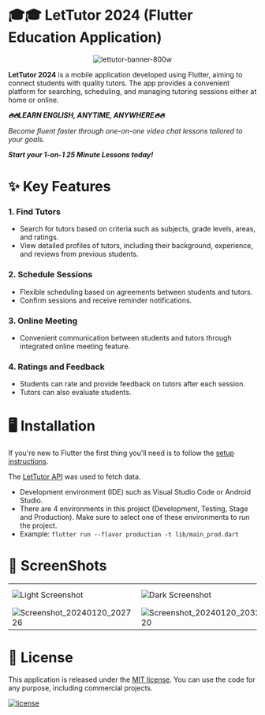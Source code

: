 # 🎓🎓 LetTutor 2024 (Flutter Education Application)
<p align="center">
 <img  alt="lettutor-banner-800w" src="https://github.com/duongminhhieu/Advanced-Mobile-Programming/assets/76527212/1ac187a1-33a8-46d1-a177-484b2bca37b9">
</p>

**LetTutor 2024** is a mobile application developed using Flutter, aiming to connect students with quality tutors. The app provides a convenient platform for searching, scheduling, and managing tutoring sessions either at home or online.

***🔥🔥LEARN ENGLISH,
ANYTIME, ANYWHERE🔥🔥***

*Become fluent faster through one-on-one video chat lessons tailored to your goals.*

***Start your 1-on-1
25 Minute Lessons today!***

# ✨ Key Features

### 1. Find Tutors
- Search for tutors based on criteria such as subjects, grade levels, areas, and ratings.
- View detailed profiles of tutors, including their background, experience, and reviews from previous students.

### 2. Schedule Sessions
- Flexible scheduling based on agreements between students and tutors.
- Confirm sessions and receive reminder notifications.

### 3. Online Meeting
- Convenient communication between students and tutors through integrated online meeting feature.

### 4. Ratings and Feedback
- Students can rate and provide feedback on tutors after each session.
- Tutors can also evaluate students.

# 🖥️ Installation

If you're new to Flutter the first thing you'll need is to follow the [setup instructions](https://flutter.dev/docs/get-started/install). 

The [LetTutor API](https://www.postman.com/lively-astronaut-285000/workspace/lettutor) was used to fetch data. <br>

- Development environment (IDE) such as Visual Studio Code or Android Studio.
- There are 4 environments in this project (Development, Testing, Stage and Production). Make sure to select one of these environments to run the project.
- Example: `flutter run --flavor production -t lib/main_prod.dart`

# 📸 ScreenShots
|  |  |  |  |  |
|-------|------|--------|------|--------|
| ![Light Screenshot](https://github.com/duongminhhieu/Advanced-Mobile-Programming/assets/76527212/e5923c20-ec47-49f5-9608-4ec808423a61) | ![Dark Screenshot](https://github.com/duongminhhieu/Advanced-Mobile-Programming/assets/76527212/65295077-c2d2-4bfc-acfa-023739e7d766) | ![Screenshot_20240120_201822](https://github.com/duongminhhieu/Advanced-Mobile-Programming/assets/76527212/08a70dad-0d55-4120-aef7-05aacc7dc2b5) | ![Screenshot_20240120_201857](https://github.com/duongminhhieu/Advanced-Mobile-Programming/assets/76527212/159781f3-97ec-4605-8437-a8b6bc4c8abd) | ![Screenshot_20240120_201927](https://github.com/duongminhhieu/Advanced-Mobile-Programming/assets/76527212/4f5a4f89-b09c-422c-b39d-babf5ca431c6) |
| ![Screenshot_20240120_202726](https://github.com/duongminhhieu/Advanced-Mobile-Programming/assets/76527212/611553b7-bf62-4086-82ae-b2b12da6e626) | ![Screenshot_20240120_203220](https://github.com/duongminhhieu/Advanced-Mobile-Programming/assets/76527212/ad8b89e9-ee05-46c7-911f-83a7f6fba0e4) | ![Screenshot_20240120_202847](https://github.com/duongminhhieu/Advanced-Mobile-Programming/assets/76527212/a7412514-17d1-45db-a902-5a78706e5dcc) | ![Screenshot_20240120_202816](https://github.com/duongminhhieu/Advanced-Mobile-Programming/assets/76527212/3715f76b-ab67-4242-8419-2c1cd70ace5f) | ![Screenshot_20240120_202800](https://github.com/duongminhhieu/Advanced-Mobile-Programming/assets/76527212/85c88da8-7b93-44be-9b4a-c280c27873c7) |

# 🔖 License

This application is released under the [MIT license](LICENSE). You can use the code for any purpose, including commercial projects.

[![license](https://img.shields.io/badge/License-MIT-yellow.svg)](https://opensource.org/licenses/MIT)
